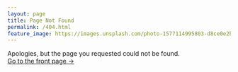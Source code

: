 ```yaml
---
layout: page
title: Page Not Found
permalink: /404.html
feature_image: https://images.unsplash.com/photo-1577114995803-d8ce0e2b4aa9?ixlib=rb-4.0.3&ixid=MnwxMjA3fDB8MHxwaG90by1wYWdlfHx8fGVufDB8fHx8&auto=format&fit=crop&w=1746&q=80
---
```


Apologies, but the page you requested could not be found.<br />
<a class="error-link" href="{{ site.baseurl }}/">Go to the front page &rarr;</a>
